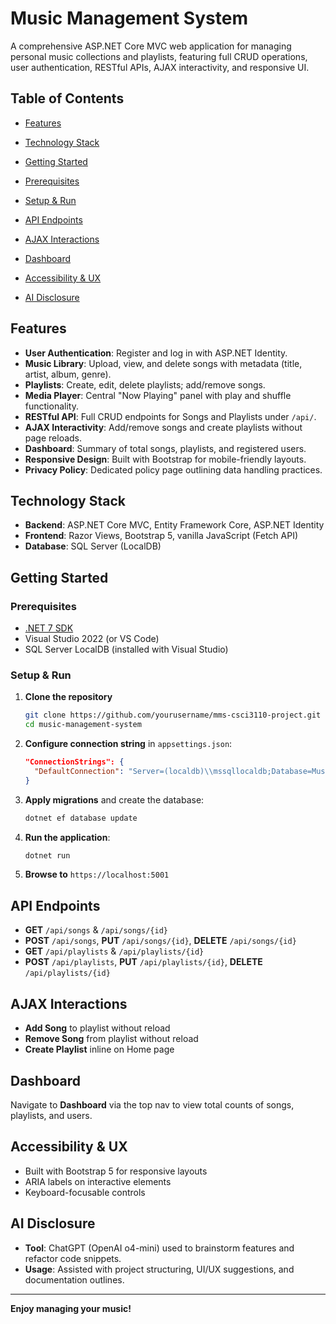 # Music Management System

A comprehensive ASP.NET Core MVC web application for managing personal music collections and playlists, featuring full CRUD operations, user authentication, RESTful APIs, AJAX interactivity, and responsive UI.

## Table of Contents

* [Features](#features)
* [Technology Stack](#technology-stack)
* [Getting Started](#getting-started)

* [Prerequisites](#prerequisites)
* [Setup & Run](#setup--run)
* [API Endpoints](#api-endpoints)
* [AJAX Interactions](#ajax-interactions)
* [Dashboard](#dashboard)
* [Accessibility & UX](#accessibility--ux)
* [AI Disclosure](#ai-disclosure)

## Features

* **User Authentication**: Register and log in with ASP.NET Identity.
* **Music Library**: Upload, view, and delete songs with metadata (title, artist, album, genre).
* **Playlists**: Create, edit, delete playlists; add/remove songs.
* **Media Player**: Central "Now Playing" panel with play and shuffle functionality.
* **RESTful API**: Full CRUD endpoints for Songs and Playlists under `/api/`.
* **AJAX Interactivity**: Add/remove songs and create playlists without page reloads.
* **Dashboard**: Summary of total songs, playlists, and registered users.
* **Responsive Design**: Built with Bootstrap for mobile-friendly layouts.
* **Privacy Policy**: Dedicated policy page outlining data handling practices.

## Technology Stack

* **Backend**: ASP.NET Core MVC, Entity Framework Core, ASP.NET Identity
* **Frontend**: Razor Views, Bootstrap 5, vanilla JavaScript (Fetch API)
* **Database**: SQL Server (LocalDB)

## Getting Started

### Prerequisites

* [.NET 7 SDK](https://dotnet.microsoft.com/download)
* Visual Studio 2022 (or VS Code)
* SQL Server LocalDB (installed with Visual Studio)

### Setup & Run

1. **Clone the repository**

   ```bash
   git clone https://github.com/yourusername/mms-csci3110-project.git
   cd music-management-system
   ```
2. **Configure connection string** in `appsettings.json`:

   ```json
   "ConnectionStrings": {
     "DefaultConnection": "Server=(localdb)\\mssqllocaldb;Database=MusicAppDB;Trusted_Connection=True;"
   }
   ```
3. **Apply migrations** and create the database:

   ```bash
   dotnet ef database update
   ```
4. **Run the application**:

   ```bash
   dotnet run
   ```
5. **Browse to** `https://localhost:5001`

## API Endpoints

* **GET** `/api/songs` & `/api/songs/{id}`
* **POST** `/api/songs`, **PUT** `/api/songs/{id}`, **DELETE** `/api/songs/{id}`
* **GET** `/api/playlists` & `/api/playlists/{id}`
* **POST** `/api/playlists`, **PUT** `/api/playlists/{id}`, **DELETE** `/api/playlists/{id}`

## AJAX Interactions

* **Add Song** to playlist without reload
* **Remove Song** from playlist without reload
* **Create Playlist** inline on Home page

## Dashboard

Navigate to **Dashboard** via the top nav to view total counts of songs, playlists, and users.

## Accessibility & UX

* Built with Bootstrap 5 for responsive layouts
* ARIA labels on interactive elements
* Keyboard-focusable controls

## AI Disclosure

* **Tool**: ChatGPT (OpenAI o4-mini) used to brainstorm features and refactor code snippets.
* **Usage**: Assisted with project structuring, UI/UX suggestions, and documentation outlines.

---

**Enjoy managing your music!**
